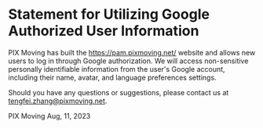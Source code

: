 # Statement for Utilizing Google Authorized User Information

PIX Moving has built the https://pam.pixmoving.net/ website and allows new users to log in through Google authorization. We will access non-sensitive personally identifiable information from the user's Google account, including their name, avatar, and language preferences settings.

Should you have any questions or suggestions, please contact us at tengfei.zhang@pixmoving.net.

PIX Moving
Aug, 11, 2023

